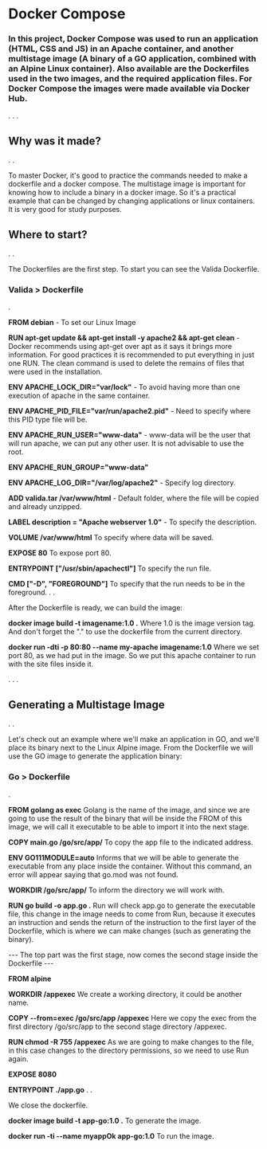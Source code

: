 # Docker Compose

### In this project, Docker Compose was used to run an application (HTML, CSS and JS) in an Apache container, and another multistage image (A binary of a GO application, combined with an Alpine Linux container). Also available are the Dockerfiles used in the two images, and the required application files. For Docker Compose the images were made available via Docker Hub.

.
.
.

## **Why was it made?**

.
.

To master Docker, it's good to practice the commands needed to make a dockerfile and a docker compose. The multistage image is important for knowing how to include a binary in a docker image. So it's a practical example that can be changed by changing applications or linux containers. It is very good for study purposes.

## **Where to start?**

.
.

The Dockerfiles are the first step. To start you can see the Valida Dockerfile.

### Valida > Dockerfile

.

**FROM debian** - To set our Linux Image

**RUN apt-get update && apt-get install -y apache2 && apt-get clean** - Docker recommends using apt-get over apt as it says it brings more information. For good practices it is recommended to put everything in just one RUN. The clean command is used to delete the remains of files that were used in the installation.

**ENV APACHE_LOCK_DIR="var/lock"** - To avoid having more than one execution of apache in the same container.

**ENV APACHE_PID_FILE="var/run/apache2.pid"** - Need to specify where this PID type file will be.

**ENV APACHE_RUN_USER="www-data"** - www-data will be the user that will run apache, we can put any other user. It is not advisable to use the root.

**ENV APACHE_RUN_GROUP="www-data"**

**ENV APACHE_LOG_DIR="/var/log/apache2"** - Specify log directory.

**ADD valida.tar /var/www/html** - Default folder, where the file will be copied and already unzipped.

**LABEL description = "Apache webserver 1.0"** - To specify the description.

**VOLUME /var/www/html** To specify where data will be saved.

**EXPOSE 80** To expose port 80.

**ENTRYPOINT ["/usr/sbin/apachectl"]** To specify the run file.

**CMD ["-D", "FOREGROUND"]** To specify that the run needs to be in the foreground.
.
.

After the Dockerfile is ready, we can build the image:

**docker image build -t imagename:1.0 .** Where 1.0 is the image version tag. And don't forget the "." to use the dockerfile from the current directory.

**docker run -dti -p 80:80 --name my-apache imagename:1.0** Where we set port 80, as we had put in the image. So we put this apache container to run with the site files inside it.

.
.
.

## **Generating a Multistage Image**

.
.

Let's check out an example where we'll make an application in GO, and we'll place its binary next to the Linux Alpine image. From the Dockerfile we will use the GO image to generate the application binary:

### Go > Dockerfile

.

**FROM golang as exec** Golang is the name of the image, and since we are going to use the result of the binary that will be inside the FROM of this image, we will call it executable to be able to import it into the next stage.

**COPY main.go /go/src/app/** To copy the app file to the indicated address.

**ENV GO111MODULE=auto** Informs that we will be able to generate the executable from any place inside the container. Without this command, an error will appear saying that go.mod was not found.

**WORKDIR /go/src/app/** To inform the directory we will work with.

**RUN go build -o app.go .** Run will check app.go to generate the executable file, this change in the image needs to come from Run, because it executes an instruction and sends the return of the instruction to the first layer of the Dockerfile, which is where we can make changes (such as generating the binary).

--- The top part was the first stage, now comes the second stage inside the Dockerfile ---

**FROM alpine**

**WORKDIR /appexec** We create a working directory, it could be another name.

**COPY --from=exec /go/src/app /appexec** Here we copy the exec from the first directory /go/src/app to the second stage directory /appexec.

**RUN chmod -R 755 /appexec** As we are going to make changes to the file, in this case changes to the directory permissions, so we need to use Run again.

**EXPOSE 8080**

**ENTRYPOINT ./app.go**
.
.

We close the dockerfile.

**docker image build -t app-go:1.0 .** To generate the image.

**docker run -ti --name myappOk app-go:1.0** To run the image.

